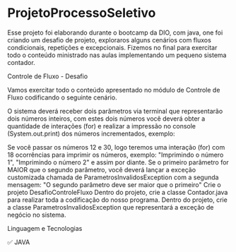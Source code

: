 # ProjetoProcessoSeletivo
Esse projeto foi elaborando durante o bootcamp da DIO, com java, one foi criando um desafio de projeto, exploraros alguns cenários com fluxos condicionais, repetições e excepcionais. Fizemos no final para exercitar todo o conteúdo ministrado nas aulas implementando um pequeno sistema contador.

Controle de Fluxo - Desafio

Vamos exercitar todo o conteúdo apresentado no módulo de Controle de Fluxo codificando o seguinte cenário.

O sistema deverá receber dois parâmetros via terminal que representarão dois números inteiros, com estes dois números você deverá obter a quantidade de interações (for) e realizar a impressão no console (System.out.print) dos números incrementados, exemplo:

Se você passar os números 12 e 30, logo teremos uma interação (for) com 18 ocorrências para imprimir os números, exemplo: "Imprimindo o número 1", "Imprimindo o número 2" e assim por diante. Se o primeiro parâmetro for MAIOR que o segundo parâmetro, você deverá lançar a exceção customizada chamada de ParametrosInvalidosException com a segunda mensagem: "O segundo parâmetro deve ser maior que o primeiro" Crie o projeto DesafioControleFluxo Dentro do projeto, crie a classe Contador.java para realizar toda a codificação do nosso programa. Dentro do projeto, crie a classe ParametrosInvalidosException que representará a exceção de negócio no sistema.

Linguagem e Tecnologias

✅ JAVA


